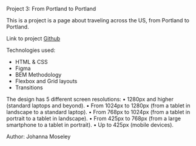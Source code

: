 Project 3: From Portland to Portland


This is a project is a page about traveling across the US, from Portland to Portland. 

Link to project [Github](https://jmmoseley.github.io/web_project_3/)

Technologies used:
* HTML & CSS
* Figma
* BEM Methodology
* Flexbox and Grid layouts
* Transitions

The design has 5 different screen resolutions:
•	1280px and higher (standard laptops and beyond).
•	From 1024px to 1280px (from a tablet in landscape to a standard laptop).
•	From 768px to 1024px (from a tablet in portrait to a tablet in landscape).
•	From 425px to 768px (from a large smartphone to a tablet in portrait).
•	Up to 425px (mobile devices).


Author: Johanna Moseley
